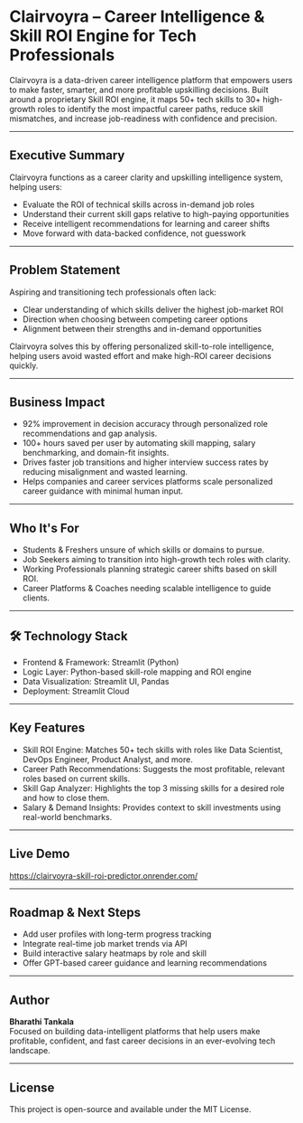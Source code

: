 
# Clairvoyra – Career Intelligence & Skill ROI Engine for Tech Professionals

Clairvoyra is a data-driven career intelligence platform that empowers users to make faster, smarter, and more profitable upskilling decisions. Built around a proprietary Skill ROI engine, it maps 50+ tech skills to 30+ high-growth roles to identify the most impactful career paths, reduce skill mismatches, and increase job-readiness with confidence and precision.

---

##  Executive Summary

Clairvoyra functions as a career clarity and upskilling intelligence system, helping users:
- Evaluate the ROI of technical skills across in-demand job roles
- Understand their current skill gaps relative to high-paying opportunities
- Receive intelligent recommendations for learning and career shifts
- Move forward with data-backed confidence, not guesswork

---

##  Problem Statement

Aspiring and transitioning tech professionals often lack:
- Clear understanding of which skills deliver the highest job-market ROI
- Direction when choosing between competing career options
- Alignment between their strengths and in-demand opportunities

Clairvoyra solves this by offering personalized skill-to-role intelligence, helping users avoid wasted effort and make high-ROI career decisions quickly.

---

##  Business Impact

- 92% improvement in decision accuracy through personalized role recommendations and gap analysis.
- 100+ hours saved per user by automating skill mapping, salary benchmarking, and domain-fit insights.
- Drives faster job transitions and higher interview success rates by reducing misalignment and wasted learning.
- Helps companies and career services platforms scale personalized career guidance with minimal human input.

---

##  Who It's For

- Students & Freshers unsure of which skills or domains to pursue.
- Job Seekers aiming to transition into high-growth tech roles with clarity.
- Working Professionals planning strategic career shifts based on skill ROI.
- Career Platforms & Coaches needing scalable intelligence to guide clients.

---

## 🛠 Technology Stack

- Frontend & Framework: Streamlit (Python)
- Logic Layer: Python-based skill-role mapping and ROI engine
- Data Visualization: Streamlit UI, Pandas
- Deployment: Streamlit Cloud

---

##  Key Features

- Skill ROI Engine: Matches 50+ tech skills with roles like Data Scientist, DevOps Engineer, Product Analyst, and more.
- Career Path Recommendations: Suggests the most profitable, relevant roles based on current skills.
- Skill Gap Analyzer: Highlights the top 3 missing skills for a desired role and how to close them.
- Salary & Demand Insights: Provides context to skill investments using real-world benchmarks.

---

##  Live Demo

https://clairvoyra-skill-roi-predictor.onrender.com/



---

##  Roadmap & Next Steps

- Add user profiles with long-term progress tracking
- Integrate real-time job market trends via API
- Build interactive salary heatmaps by role and skill
- Offer GPT-based career guidance and learning recommendations

---

##  Author

**Bharathi Tankala**  
Focused on building data-intelligent platforms that help users make profitable, confident, and fast career decisions in an ever-evolving tech landscape.

---

##  License

This project is open-source and available under the MIT License.
